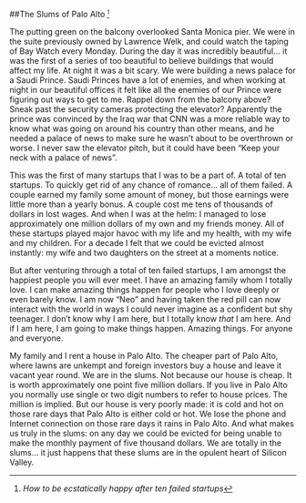 ##The Slums of Palo Alto <small>[^1]</small>

[^1]: _How to be ecstatically happy after ten failed startups_

The putting green on the balcony overlooked Santa Monica pier.  We were in the suite previously owned by Lawrence Welk, and could watch the taping of Bay Watch every Monday.  During the day it was incredibly beautiful… it was the first of a series of too beautiful to believe buildings that would affect my life.  At night it was a bit scary.  We were building a news palace for a Saudi Prince.  Saudi Princes have a lot of enemies, and when working at night in our beautiful offices it felt like all the enemies of our Prince were figuring out ways to get to me.  Rappel down from the balcony above?  Sneak past the security cameras protecting the elevator?  Apparently the prince was convinced by the Iraq war that CNN was a more reliable way to know what was going on around his country than other means, and he needed a palace of news to make sure he wasn’t about to be overthrown or worse.  I never saw the elevator pitch, but it could have been “Keep your neck with a palace of news”.

This was the first of many startups that I was to be a part of.  A total of ten startups.  To quickly get rid of any chance of romance… all of them failed.  A couple earned my family some amount of money, but those earnings were little more than a yearly bonus.  A couple cost me tens of thousands of dollars in lost wages.  And when I was at the helm: I managed to lose approximately one million dollars of my own and my friends money.  All of these startups played major havoc with my life and my health, with my wife and my children.  For a decade I felt that we could be evicted almost instantly: my wife and two daughters on the street at a moments notice.

But after venturing through a total of ten failed startups, I am amongst the happiest people you will ever meet.  I have an amazing family whom I totally love.  I can make amazing things happen for people who I love deeply or even barely know.  I am now “Neo” and having taken the red pill can now interact with the world in ways I could never imagine as a confident but shy teenager.  I don’t know why I am here, but I totally know _that_ I am here.  And if I am here, I am going to make things happen.  Amazing things.  For anyone and everyone.

My family and I rent a house in Palo Alto.  The cheaper part of Palo Alto, where lawns are unkempt and foreign investors buy a house and leave it vacant year round.  We are in the slums.  Not because our house is cheap.  It is worth approximately one point five million dollars.  If you live in Palo Alto you normally use single or two digit numbers to refer to house prices.  The million is implied.  But our house is very poorly made: it is cold and hot on those rare days that Palo Alto is either cold or hot.  We lose the phone and Internet connection on those rare days it rains in Palo Alto.  And what makes us truly in the slums: on any day we could be evicted for being unable to make the monthly payment of five thousand dollars. We are totally in the slums… it just happens that these slums are in the opulent heart of Silicon Valley.
